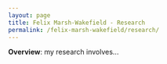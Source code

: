 ```yaml
---
layout: page
title: Felix Marsh-Wakefield - Research
permalink: /felix-marsh-wakefield/research/
---
```


**Overview**: my research involves...
